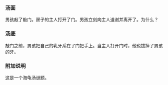 
### 汤面

男孩敲了敲门。房子的主人打开了门。男孩立刻向主人道谢并离开了。为什么？

### 汤底

敲门之前，男孩把自己的乳牙系在了门把手上。当主人打开门时，他也拔掉了男孩的牙。

### 附加说明
这是一个海龟汤谜题。
